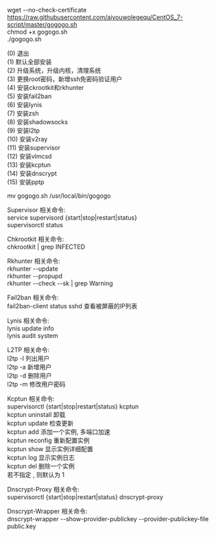 wget --no-check-certificate https://raw.githubusercontent.com/aiyouwolegequ/CentOS_7-script/master/gogogo.sh      
chmod +x gogogo.sh    
./gogogo.sh      

(0) 退出           
(1) 默认全部安装        
(2) 升级系统，升级内核，清理系统         
(3) 更换root密码，新增ssh免密码验证用户      
(4) 安装ckrootkit和rkhunter       
(5) 安装fail2ban      
(6) 安装lynis      
(7) 安装zsh      
(8) 安装shadowsocks      
(9) 安装l2tp       
(10) 安装v2ray      
(11) 安装supervisor       
(12) 安装vlmcsd       
(13) 安装kcptun      
(14) 安装dnscrypt         
(15) 安装pptp         

mv gogogo.sh /usr/local/bin/gogogo        

Supervisor 相关命令:      
service supervisord {start|stop|restart|status}    
supervisorctl status      

Chkrootkit 相关命令:     
chkrootkit | grep INFECTED      

Rkhunter 相关命令:     
rkhunter --update        
rkhunter --propupd        
rkhunter --check --sk | grep Warning       

Fail2ban 相关命令:     
fail2ban-client status sshd 查看被屏蔽的IP列表      

Lynis 相关命令:     
lynis update info       
lynis audit system       

L2TP 相关命令:       
l2tp -l 列出用户       
l2tp -a 新增用户       
l2tp -d 删除用户       
l2tp -m 修改用户密码       

Kcptun 相关命令:      
supervisorctl {start|stop|restart|status} kcptun<id>       
kcptun uninstall 卸载      
kcptun update 检查更新       
kcptun add 添加一个实例, 多端口加速      
kcptun reconfig <id> 重新配置实例      
kcptun show <id> 显示实例详细配置            
kcptun log <id> 显示实例日志         
kcptun del <id> 删除一个实例      
若不指定 <id>, 则默认为 1        

Dnscrypt-Proxy 相关命令:    
supervisorctl {start|stop|restart|status} dnscrypt-proxy      

Dnscrypt-Wrapper 相关命令:        
dnscrypt-wrapper --show-provider-publickey --provider-publickey-file public.key          
